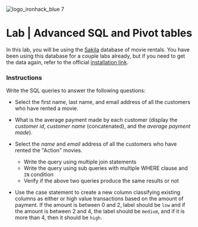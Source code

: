 ![logo_ironhack_blue 7](https://user-images.githubusercontent.com/23629340/40541063-a07a0a8a-601a-11e8-91b5-2f13e4e6b441.png)

# Lab | Advanced SQL and Pivot tables

In this lab, you will be using the [Sakila](https://dev.mysql.com/doc/sakila/en/) database of movie rentals. You have been using this database for a couple labs already, but if you need to get the data again, refer to the official [installation link](https://dev.mysql.com/doc/sakila/en/sakila-installation.html).

### Instructions

Write the SQL queries to answer the following questions:

  - Select the first name, last name, and email address of all the customers who have rented a movie.
  - What is the average payment made by each customer (display the *customer id*, *customer name* (concatenated), and the *average payment made*).
  - Select the *name* and *email* address of all the customers who have rented the "Action" movies.

    - Write the query using multiple join statements
    - Write the query using sub queries with multiple WHERE clause and `IN` condition
    - Verify if the above two queries produce the same results or not

  - Use the case statement to create a new column classifying existing columns as either or high value transactions based on the amount of payment. If the amount is between 0 and 2, label should be `low` and if the amount is between 2 and 4, the label should be `medium`, and if it is more than 4, then it should be `high`.